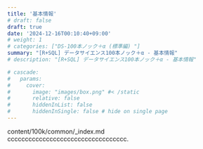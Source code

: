 ```yaml
---
title: '基本情報'
# draft: false
draft: true
date: '2024-12-16T00:10:40+09:00'
# weight: 1
# categories: ["DS-100本ノック＋α (標準編) "]
summary: "[R+SQL] データサイエンス100本ノック＋α - 基本情報"
# description: "[R+SQL] データサイエンス100本ノック＋α - 基本情報"

# cascade:
#   params: 
#     cover:
#       image: "images/box.png" #< /static
#       relative: false
#       hiddenInList: false
#       hiddenInSingle: false # hide on single page
---
```


content/100k/common/_index.md  
cccccccccccccccccccccccccccccccccc.

